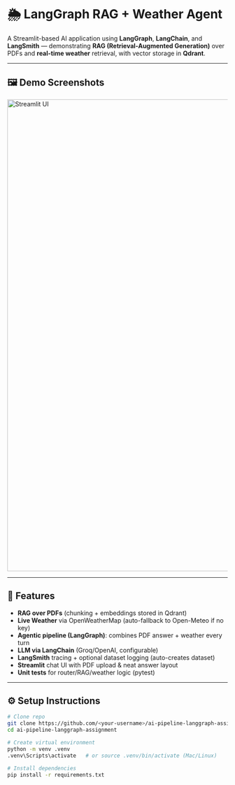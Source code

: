 # 🌦️ LangGraph RAG + Weather Agent

A Streamlit-based AI application using **LangGraph**, **LangChain**, and **LangSmith** — demonstrating **RAG (Retrieval-Augmented Generation)** over PDFs and **real-time weather** retrieval, with vector storage in **Qdrant**.

---

## 🖼️ Demo Screenshots

<img width="1849" height="1079" alt="Streamlit UI" src="https://github.com/user-attachments/assets/8365b6a7-2eb1-4a79-9440-b491e7e3afd8" />

---

## 🚀 Features
- **RAG over PDFs** (chunking + embeddings stored in Qdrant)
- **Live Weather** via OpenWeatherMap (auto-fallback to Open-Meteo if no key)
- **Agentic pipeline (LangGraph)**: combines PDF answer + weather every turn
- **LLM via LangChain** (Groq/OpenAI, configurable)
- **LangSmith** tracing + optional dataset logging (auto-creates dataset)
- **Streamlit** chat UI with PDF upload & neat answer layout
- **Unit tests** for router/RAG/weather logic (pytest)

---

## ⚙️ Setup Instructions

```bash
# Clone repo
git clone https://github.com/<your-username>/ai-pipeline-langgraph-assignment.git
cd ai-pipeline-langgraph-assignment

# Create virtual environment
python -m venv .venv
.venv\Scripts\activate   # or source .venv/bin/activate (Mac/Linux)

# Install dependencies
pip install -r requirements.txt
